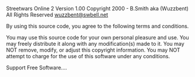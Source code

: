 Streetwars Online 2 Version 1.00
Copyright 2000 - B.Smith aka (Wuzzbent)
All Rights Reserved
wuzzbent@swbell.net

By using this source code, you agree to the following
terms and conditions.

You may use this source code for your own personal
pleasure and use.  You may freely distribute it along with
any modification(s) made to it.  You may NOT remove, modify,
or adjust this copyright information.  You may NOT attempt
to charge for the use of this software under any conditions.

Support Free Software....
